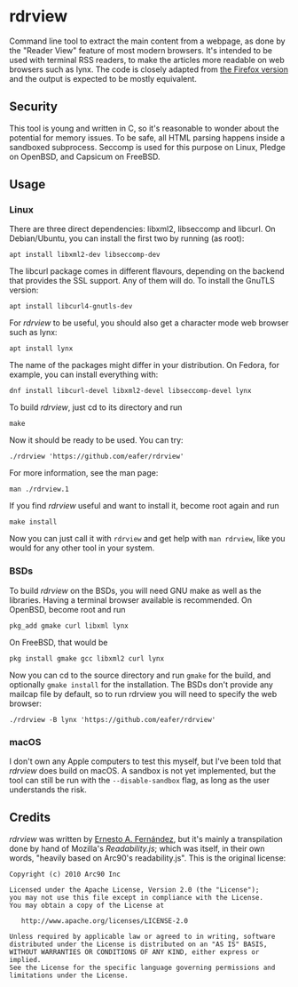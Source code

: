 # rdrview

Command line tool to extract the main content from a webpage, as done by the
"Reader View" feature of most modern browsers. It's intended to be used with
terminal RSS readers, to make the articles more readable on web browsers such
as lynx. The code is closely adapted from
[the Firefox version](https://github.com/mozilla/readability)
and the output is expected to be mostly equivalent.

## Security

This tool is young and written in C, so it's reasonable to wonder about the
potential for memory issues. To be safe, all HTML parsing happens inside a
sandboxed subprocess. Seccomp is used for this purpose on Linux, Pledge on
OpenBSD, and Capsicum on FreeBSD.

## Usage

### Linux

There are three direct dependencies: libxml2, libseccomp and libcurl.
On Debian/Ubuntu, you can install the first two by running (as root):

    apt install libxml2-dev libseccomp-dev

The libcurl package comes in different flavours, depending on the backend that
provides the SSL support. Any of them will do. To install the GnuTLS version:

    apt install libcurl4-gnutls-dev

For _rdrview_ to be useful, you should also get a character mode web browser
such as lynx:

    apt install lynx

The name of the packages might differ in your distribution. On Fedora, for
example, you can install everything with:

    dnf install libcurl-devel libxml2-devel libseccomp-devel lynx

To build _rdrview_, just cd to its directory and run

    make

Now it should be ready to be used. You can try:

    ./rdrview 'https://github.com/eafer/rdrview'

For more information, see the man page:

    man ./rdrview.1

If you find _rdrview_ useful and want to install it, become root again and run

    make install

Now you can just call it with `rdrview` and get help with `man rdrview`, like
you would for any other tool in your system.

### BSDs

To build _rdrview_ on the BSDs, you will need GNU make as well as the libraries.
Having a terminal browser available is recommended. On OpenBSD, become root and
run

    pkg_add gmake curl libxml lynx

On FreeBSD, that would be

    pkg install gmake gcc libxml2 curl lynx

Now you can cd to the source directory and run `gmake` for the build, and
optionally `gmake install` for the installation. The BSDs don't provide any
mailcap file by default, so to run rdrview you will need to specify the web
browser:

    ./rdrview -B lynx 'https://github.com/eafer/rdrview'

### macOS

I don't own any Apple computers to test this myself, but I've been told that
_rdrview_ does build on macOS. A sandbox is not yet implemented, but the tool
can still be run with the `--disable-sandbox` flag, as long as the user
understands the risk.

## Credits

_rdrview_ was written by
[Ernesto A. Fernández](mailto:ernesto.mnd.fernandez@gmail.com),
but it's mainly a transpilation done by hand of Mozilla's _Readability.js_;
which was itself, in their own words, "heavily based on Arc90's
readability.js". This is the original license:

    Copyright (c) 2010 Arc90 Inc

    Licensed under the Apache License, Version 2.0 (the "License");
    you may not use this file except in compliance with the License.
    You may obtain a copy of the License at

       http://www.apache.org/licenses/LICENSE-2.0

    Unless required by applicable law or agreed to in writing, software
    distributed under the License is distributed on an "AS IS" BASIS,
    WITHOUT WARRANTIES OR CONDITIONS OF ANY KIND, either express or implied.
    See the License for the specific language governing permissions and
    limitations under the License.
